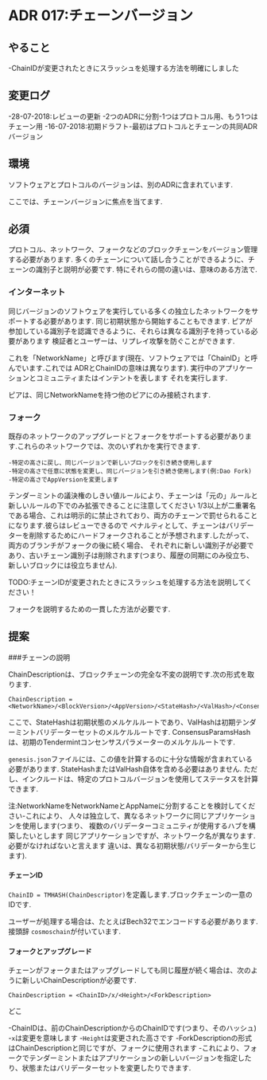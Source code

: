 # ADR 017:チェーンバージョン

## やること

-ChainIDが変更されたときにスラッシュを処理する方法を明確にしました

## 変更ログ

-28-07-2018:レビューの更新
  -2つのADRに分割-1つはプロトコル用、もう1つはチェーン用
-16-07-2018:初期ドラフト-最初はプロトコルとチェーンの共同ADR
  バージョン

## 環境

ソフトウェアとプロトコルのバージョンは、別のADRに含まれています.

ここでは、チェーンバージョンに焦点を当てます.

## 必須

プロトコル、ネットワーク、フォークなどのブロックチェーンをバージョン管理する必要があります.
多くのチェーンについて話し合うことができるように、チェーンの識別子と説明が必要です.
特にそれらの間の違いは、意味のある方法で.

### インターネット

同じバージョンのソフトウェアを実行している多くの独立したネットワークをサポートする必要があります.
同じ初期状態から開始することもできます.
ピアが参加している識別子を認識できるように、それらは異なる識別子を持っている必要があります
検証者とユーザーは、リプレイ攻撃を防ぐことができます.

これを「NetworkName」と呼びます(現在、ソフトウェアでは「ChainID」と呼んでいます.これでは
ADRとChainIDの意味は異なります).
実行中のアプリケーションとコミュニティまたはインテントを表します
それを実行します.

ピアは、同じNetworkNameを持つ他のピアにのみ接続されます.

### フォーク

既存のネットワークのアップグレードとフォークをサポートする必要があります.これらのネットワークでは、次のいずれかを実行できます.

    -特定の高さに戻し、同じバージョンで新しいブロックを引き続き使用します
    -特定の高さで任意に状態を変更し、同じバージョンを引き続き使用します(例:Dao Fork)
    -特定の高さでAppVersionを変更します

テンダーミントの議決権のしきい値ルールにより、チェーンは「元の」ルールと新しいルールの下でのみ拡張できることに注意してください
1/3以上が二重署名である場合、これは明示的に禁止されており、両方のチェーンで罰せられることになります.彼らはレビューできるので
ペナルティとして、チェーンはバリデーターを削除するためにハードフォークされることが予想されます.したがって、両方のブランチがフォークの後に続く場合、
それぞれに新しい識別子が必要であり、古いチェーン識別子は削除されます(つまり、履歴の同期にのみ役立ち、新しいブロックには役立ちません).

TODO:チェーンIDが変更されたときにスラッシュを処理する方法を説明してください！

フォークを説明するための一貫した方法が必要です.

## 提案

###チェーンの説明

ChainDescriptionは、ブロックチェーンの完全な不変の説明です.次の形式を取ります.

```
ChainDescription = <NetworkName>/<BlockVersion>/<AppVersion>/<StateHash>/<ValHash>/<ConsensusParamsHash>
```

ここで、StateHashは初期状態のメルケルルートであり、ValHashは初期テンダーミントバリデーターセットのメルケルルートです.
ConsensusParamsHashは、初期のTendermintコンセンサスパラメーターのメルケルルートです.

`genesis.json`ファイルには、この値を計算するのに十分な情報が含まれている必要があります. StateHashまたはValHash自体を含める必要はありません.
ただし、インクルードは、特定のプロトコルバージョンを使用してステータスを計算できます.

注:NetworkNameをNetworkNameとAppNameに分割することを検討してください-これにより、
人々は独立して、異なるネットワークに同じアプリケーションを使用します(つまり、
複数のバリデーターコミュニティが使用するハブを構築したいとします
同じアプリケーションですが、ネットワーク名が異なります.必要がなければないと言えます
違いは、異なる初期状態/バリデーターから生じます).

#### チェーンID

`ChainID = TMHASH(ChainDescriptor)`を定義します.ブロックチェーンの一意のIDです.

ユーザーが処理する場合は、たとえばBech32でエンコードする必要があります.接頭辞 `cosmoschain`が付いています.

#### フォークとアップグレード

チェーンがフォークまたはアップグレードしても同じ履歴が続く場合は、次のように新しいChainDescriptionが必要です.

```
ChainDescription = <ChainID>/x/<Height>/<ForkDescription>
```

どこ

-ChainIDは、前のChainDescriptionからのChainIDです(つまり、そのハッシュ)
-`x`は変更を意味します
-`Height`は変更された高さです
-ForkDescriptionの形式はChainDescriptionと同じですが、フォークに使用されます
-これにより、フォークでテンダーミントまたはアプリケーションの新しいバージョンを指定したり、状態またはバリデーターセットを変更したりできます.
